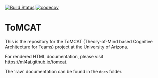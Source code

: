 [![Build Status](https://travis-ci.com/ml4ai/tomcat.svg?token=sUdVniYKnyysze9kdsDd&branch=master)](https://travis-ci.com/ml4ai/tomcat)
[![codecov](https://codecov.io/gh/ml4ai/tomcat/branch/master/graph/badge.svg?token=OKXelvVO4z)](https://codecov.io/gh/ml4ai/tomcat)

ToMCAT
======

This is the repository for the ToMCAT (Theory-of-Mind based Cognitive
Architecture for Teams) project at the University of Arizona.

For rendered HTML documentation, please visit https://ml4ai.github.io/tomcat.

The 'raw' documentation can be found in the `docs` folder.
